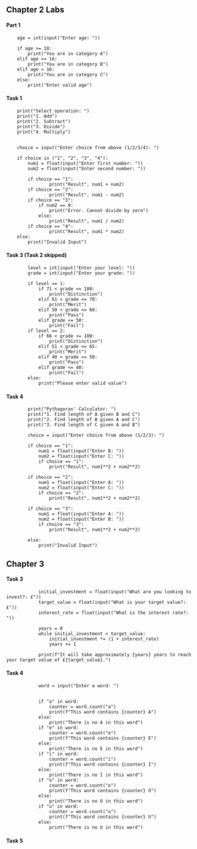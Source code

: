 ## Chapter 2 Labs
#### Part 1

        age = int(input("Enter age: "))
        
        if age >= 18:
            print("You are in category A")
        elif age >= 16:
            print("You are in category B")
        elif age < 16:
            print("You are in category C")
        else:
            print("Enter valid age")

#### Task 1

        print("Select operation: ")
        print("1. Add")
        print("2. Subtract")
        print("3. Divide")
        print("4. Multiply")
        
        
        choice = input("Enter choice from above (1/2/3/4): ")
        
        if choice in ("1", "2", "3", "4"):
            num1 = float(input("Enter first number: "))
            num2 = float(input("Enter second number: "))
        
            if choice == "1":
                    print("Result", num1 + num2)
            if choice == "2":
                    print("Result", num1 - num2)
            if choice == "3":
                if num2 == 0:
                    print("Error. Cannot divide by zero")
                else:
                    print("Result", num1 / num2)
            if choice == "4":
                    print("Result", num1 * num2)
        else:
            print("Invalid Input")

#### Task 3 (Task 2 skipped)

            level = int(input("Enter your level: "))
            grade = int(input("Enter your grade: "))
            
            if level == 1:
                if 71 < grade <= 100:
                    print("Distinction")
                elif 61 < grade <= 70:
                    print("Merit")
                elif 50 < grade <= 60:
                    print("Pass")
                elif grade <= 50:
                    print("Fail")
            if level == 2:
                if 66 < grade <= 100:
                    print("Distinction")
                elif 51 < grade <= 65:
                    print("Merit")
                elif 40 < grade <= 50:
                    print("Pass")
                elif grade <= 40:
                    print("Fail")
            else:
                print("Please enter valid value")

#### Task 4

            print("Pythagoras' Calculator: ")
            print("1. Find length of A given B and C")
            print("2. Find length of B given A and C")
            print("3. Find length of C given A and B")
            
            choice = input("Enter choice from above (1/2/3): ")
            
            if choice == "1":
                num1 = float(input("Enter B: "))
                num2 = float(input("Enter C: "))
                if choice == "1":
                    print("Result", num1**2 + num2**2)
            
            if choice == "2":
                num1 = float(input("Enter A: "))
                num2 = float(input("Enter C: "))
                if choice == "2":
                    print("Result", num1**2 + num2**2)
            
            if choice == "3":
                num1 = float(input("Enter A: "))
                num2 = float(input("Enter B: "))
                if choice == "3":
                    print("Result", num1**2 + num2**2)
            
            else:
                print("Invalid Input")

## Chapter 3

#### Task 3

                initial_investment = float(input("What are you looking to invest?: £"))
                target_value = float(input("What is your target value?: £"))
                interest_rate = float(input("What is the interest rate?: "))
                
                years = 0
                while initial_investment < target_value:
                    initial_investment *= (1 + interest_rate)
                    years += 1
                
                print(f"It will take approximately {years} years to reach your target value of £{target_value}.")

#### Task 4

                word = input("Enter a word: ")
                
                
                if "a" in word:
                    counter = word.count("a")
                    print(f"This word contains {counter} A")
                else:
                    print("There is no A in this word")
                if "e" in word:
                    counter = word.count("e")
                    print(f"This word contains {counter} E")
                else:
                    print("There is no E in this word")
                if "i" in word:
                    counter = word.count("i")
                    print(f"This word contains {counter} I")
                else:
                    print("There is no I in this word")
                if "o" in word:
                    counter = word.count("o")
                    print(f"This word contains {counter} O")
                else:
                    print("There is no O in this word")
                if "u" in word:
                    counter = word.count("u")
                    print(f"This word contains {counter} U")
                else:
                    print("There is no U in this word")

#### Task 5


